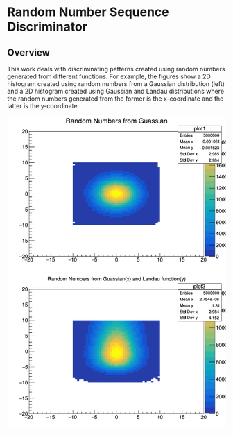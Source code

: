 # Random Number Sequence Discriminator

## Overview
This work deals with discriminating patterns created using random numbers generated from different functions. For example, the figures show a 2D histogram created using random numbers from a Gaussian distribution (left) and a 2D histogram created using Gaussian and Landau distributions where the random numbers generated from the former is the x-coordinate and the latter is the y-coordinate.

![c1](https://github.com/stjohnso98/Random-Number-Sequence-Discriminator/blob/master/docs/c1.png) ![c2](https://github.com/stjohnso98/Random-Number-Sequence-Discriminator/blob/master/docs/c3.png)
